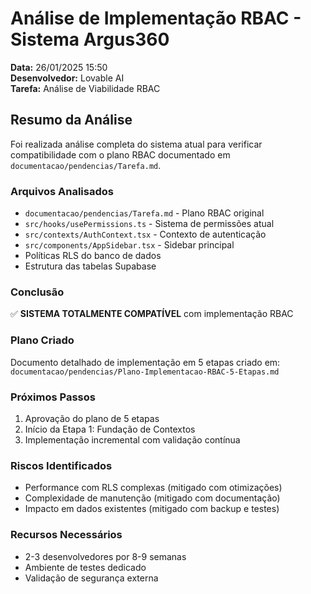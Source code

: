 # Análise de Implementação RBAC - Sistema Argus360

**Data:** 26/01/2025 15:50  
**Desenvolvedor:** Lovable AI  
**Tarefa:** Análise de Viabilidade RBAC  

## Resumo da Análise

Foi realizada análise completa do sistema atual para verificar compatibilidade com o plano RBAC documentado em `documentacao/pendencias/Tarefa.md`.

### Arquivos Analisados
- `documentacao/pendencias/Tarefa.md` - Plano RBAC original
- `src/hooks/usePermissions.ts` - Sistema de permissões atual
- `src/contexts/AuthContext.tsx` - Contexto de autenticação
- `src/components/AppSidebar.tsx` - Sidebar principal
- Políticas RLS do banco de dados
- Estrutura das tabelas Supabase

### Conclusão
✅ **SISTEMA TOTALMENTE COMPATÍVEL** com implementação RBAC

### Plano Criado
Documento detalhado de implementação em 5 etapas criado em:
`documentacao/pendencias/Plano-Implementacao-RBAC-5-Etapas.md`

### Próximos Passos
1. Aprovação do plano de 5 etapas
2. Início da Etapa 1: Fundação de Contextos
3. Implementação incremental com validação contínua

### Riscos Identificados
- Performance com RLS complexas (mitigado com otimizações)
- Complexidade de manutenção (mitigado com documentação)
- Impacto em dados existentes (mitigado com backup e testes)

### Recursos Necessários
- 2-3 desenvolvedores por 8-9 semanas
- Ambiente de testes dedicado
- Validação de segurança externa